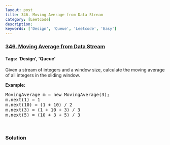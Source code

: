 ```yaml
---
layout: post
title: 346. Moving Average from Data Stream
category: [Leetcode]
description: 
keywords: ['Design', 'Queue', 'Leetcode', 'Easy']
---
```

### [346. Moving Average from Data Stream](https://leetcode.com/problems/moving-average-from-data-stream)

#### Tags: 'Design', 'Queue'

<div class="content__u3I1 question-content__JfgR"><div><p>Given a stream of integers and a window size, calculate the moving average of all integers in the sliding window.</p>
<p><strong>Example:</strong></p>
<pre>MovingAverage m = new MovingAverage(3);
m.next(1) = 1
m.next(10) = (1 + 10) / 2
m.next(3) = (1 + 10 + 3) / 3
m.next(5) = (10 + 3 + 5) / 3
</pre>
<p> </p>
</div></div>

### Solution
